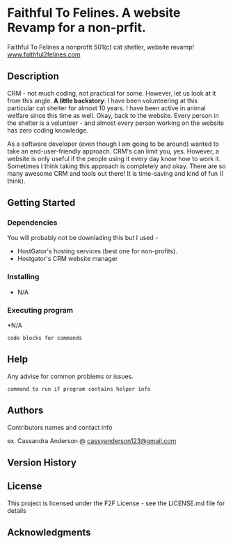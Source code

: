 # Faithful To Felines. A website Revamp for a non-prfit.

Faithful To Felines a nonprofit 501(c) cat shetler, website revamp! www.faithful2felines.com

## Description

CRM - not much coding, not practical for some. However, let us look at it from this angle. **A little backstory**: I have been volunteering at this particular cat shelter for almost 10 years. I have been active in animal welfare since this time as well. Okay, back to the website. Every person in the shelter is a volunteer - and almost every person working on the website has zero coding knowledge.

As a software developer (even though I am going to be around) wanted to take an end-user-friendly approach. CRM's can limit you, yes. However, a website is only useful if the people using it every day know how to work it. Sometimes I think taking this approach is completely and okay. There are so many awesome CRM and tools out there! It is time-saving and kind of fun (I think).
## Getting Started

### Dependencies

You will probably not be downlading this but I used - 
* HostGator's hosting services (best one for non-profits). 
* Hostgator's CRM website manager

### Installing

* N/A

### Executing program

*N/A
```
code blocks for commands
```

## Help

Any advise for common problems or issues.
```
command to run if program contains helper info
```

## Authors

Contributors names and contact info

ex. Cassandra Anderson @
cassyanderson123@gmail.com

## Version History
## License
This project is licensed under the F2F License - see the LICENSE.md file for details
## Acknowledgments

